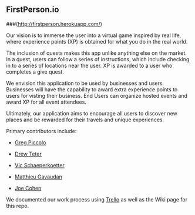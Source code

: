 ## FirstPerson.io

###(http://firstperson.herokuapp.com/)

Our vision is to immerse the user into a virtual game inspired by real life, where experience points (XP) is obtained for what you do in the real world. 

The inclusion of quests makes this app unlike anything else on the market. In a quest, users can follow a series of instructions, which include checking in to a series of locations near the user. XP is awarded to a user who completes a give quest. 

We envision this application to be used by businesses and users. Businesses will have the capability to award extra experience points to users for visting their business. End Users can organize hosted events and award XP for all event attendees. 

Ultimately, our application aims to encourage all users to discover new places and be rewarded for their travels and unique experiences. 


Primary contributors include:

* [Greg Piccolo](https://github.com/scoin)

* [Drew Teter](https://github.com/mdrewt)

* [Vic Schaeperkoetter](https://github.com/vschaeperkoetter)

* [Matthieu Gavaudan](https://github.com/mgavaudan)

* [Joe Cohen](https://github.com/jdcohen9)

We documented our work process using [Trello](https://trello.com/b/fQ161Rd0/firstperson-io) as well as the Wiki page for this repo.
